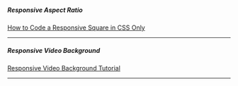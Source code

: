 ##### Responsive Aspect Ratio

[How to Code a Responsive Square in CSS Only](https://www.youtube.com/watch?v=mVIVjhNAGog)
<br />

---

##### Responsive Video Background

[Responsive Video Background Tutorial](https://www.youtube.com/watch?v=y9ITxSzjZUc&list=PLKisT_Qg5tIpDqhqESJY455POUu8r5tmY&index=60)
<br />

---
